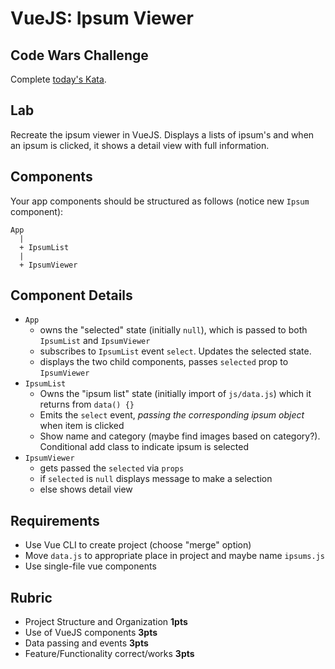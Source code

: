 VueJS: Ipsum Viewer
===

## Code Wars Challenge

Complete [today's Kata](https://www.codewars.com/kata/my-head-is-at-the-wrong-end).

## Lab

Recreate the ipsum viewer in VueJS. Displays a lists of ipsum's and when an ipsum is clicked, it shows a 
detail view with full information.

## Components

Your app components should be structured as follows (notice new `Ipsum` component):

```
App
  |
  + IpsumList
  |
  + IpsumViewer
```

## Component Details

* `App` 
    * owns the "selected" state (initially `null`), which is passed to both `IpsumList` and `IpsumViewer`
    * subscribes to `IpsumList` event `select`. Updates the selected state.
    * displays the two child components, passes `selected` prop to `IpsumViewer`
* `IpsumList`
    * Owns the "ipsum list" state (initially import of `js/data.js`) which it returns from `data() {}`
    * Emits the `select` event, _passing the corresponding ipsum object_ when item is clicked
    * Show name and category (maybe find images based on category?). Conditional add class to indicate ipsum is selected
* `IpsumViewer`
    * gets passed the `selected` via `props`
    * if `selected` is `null` displays message to make a selection
    * else shows detail view

## Requirements

* Use Vue CLI to create project (choose "merge" option)
* Move `data.js` to appropriate place in project and maybe name `ipsums.js`
* Use single-file vue components

## Rubric

* Project Structure and Organization **1pts**
* Use of VueJS components **3pts**
* Data passing and events **3pts**
* Feature/Functionality correct/works **3pts**

